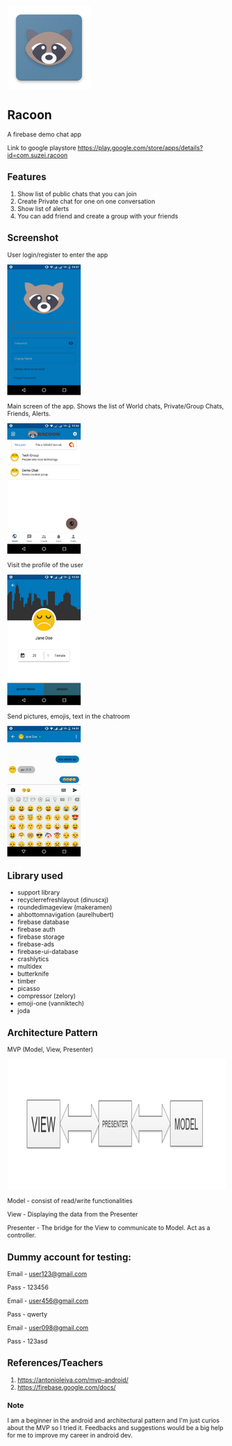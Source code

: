 <img src="https://github.com/adrianseraspi12/Racoon/blob/master/app/src/main/res/mipmap-xxxhdpi/racoon_launcher.png" alt="logo" />

# Racoon
A firebase demo chat app

Link to google playstore https://play.google.com/store/apps/details?id=com.suzei.racoon

## Features
1. Show list of public chats that you can join
2. Create Private chat for one on one conversation
3. Show list of alerts
4. You can add friend and create a group with your friends

## Screenshot
User login/register to enter the app

<img src="https://github.com/adrianseraspi12/Racoon/blob/master/Screenshot/login_screen.jpg" alt="login" height="300px" />

Main screen of the app. Shows the list of World chats, Private/Group Chats, Friends, Alerts.


<img src="https://github.com/adrianseraspi12/Racoon/blob/master/Screenshot/public_chat.jpg" alt="login" height="300px" />

Visit the profile of the user

<img src="https://github.com/adrianseraspi12/Racoon/blob/master/Screenshot/visit_profile.jpg" alt="profile" height="300px" />

Send pictures, emojis, text in the chatroom

<img src="https://github.com/adrianseraspi12/Racoon/blob/master/Screenshot/chats_with_emojis.jpg" alt="profile" height="300px" />

## Library used
- support library
- recyclerrefreshlayout (dinuscxj)
- roundedimageview (makeramen)
- ahbottomnavigation (aurelhubert)
- firebase database
- firebase auth
- firebase storage
- firebase-ads
- firebase-ui-database
- crashlytics
- multidex
- butterknife
- timber
- picasso
- compressor (zelory)
- emoji-one (vanniktech)
- joda

## Architecture Pattern
MVP (Model, View, Presenter)

<img src="https://github.com/adrianseraspi12/Racoon/blob/master/mvp.png" alt="profile" height="300px" />

Model - consist of read/write functionalities

View - Displaying the data from the Presenter

Presenter - The bridge for the View to communicate to Model. Act as a controller.

## Dummy account for testing:
Email - user123@gmail.com

Pass - 123456

Email - user456@gmail.com

Pass - qwerty


Email - user098@gmail.com

Pass - 123asd

## References/Teachers
1. https://antonioleiva.com/mvp-android/
2. https://firebase.google.com/docs/

### Note
I am a beginner in the android and architectural pattern and I'm just curios about the MVP 
so I tried it. Feedbacks and suggestions would be a big help for me to improve my career in android dev.
